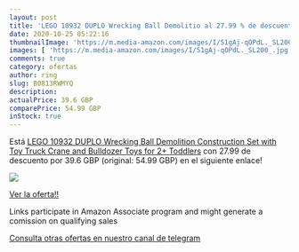 ```yaml
---
layout: post
title: 'LEGO 10932 DUPLO Wrecking Ball Demolitio al 27.99 % de descuento'
date: 2020-10-25 05:22:16
thumbnailImage: 'https://m.media-amazon.com/images/I/51gAj-qOPdL._SL200_.jpg'
images: [ 'https://m.media-amazon.com/images/I/51gAj-qOPdL._SL200_.jpg' ]
comments: true
category: ofertas
author: ring
slug: B0813RWMYQ
description:
actualPrice: 39.6 GBP
comparePrice: 54.99 GBP
inStock: true
---
```


Está [LEGO 10932 DUPLO Wrecking Ball Demolition Construction Set with Toy Truck  Crane and Bulldozer  Toys for 2+ Toddlers](https://www.amazon.co.uk/dp/B0813RWMYQ/?tag=tolees0a-21) con 27.99 de descuento por 39.6 GBP (original: 54.99 GBP) en el siguiente enlace!

[![](https://m.media-amazon.com/images/I/51gAj-qOPdL._SL200_.jpg)](https://www.amazon.co.uk/dp/B0813RWMYQ/?tag=tolees0a-21)

[Ver la oferta!!](https://www.amazon.co.uk/dp/B0813RWMYQ/?tag=tolees0a-21)

Links participate in Amazon Associate program and might generate a comission on qualifying sales

[Consulta otras ofertas en nuestro canal de telegram](https://t.me/s/ofertas25)
